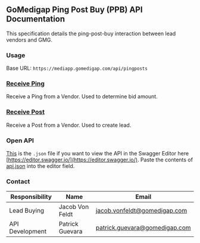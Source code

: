 ## GoMedigap Ping Post Buy (PPB) API Documentation

This specification details the ping-post-buy interaction between lead vendors and GMG.

### Usage
Base URL: `https://mediapp.gomedigap.com/api/pingposts`

### [Receive Ping](receive-ping.md)
Receive a Ping from a Vendor. Used to determine bid amount.

### [Receive Post](receive-post.md)
Receive a Post from a Vendor.  Used to create lead.

### Open API
[This](api.json) is the `.json` file if you want to view the API in the Swagger Editor here [https://editor.swagger.io/](https://editor.swagger.io/). Paste the contents of [api.json](api.json) into the editor field.
 

### Contact

Responsibility | Name | Email
---------------|------|------
Lead Buying | Jacob Von Feldt | <jacob.vonfeldt@gomedigap.com>
API Development | Patrick Guevara | <patrick.guevara@gomedigap.com>
